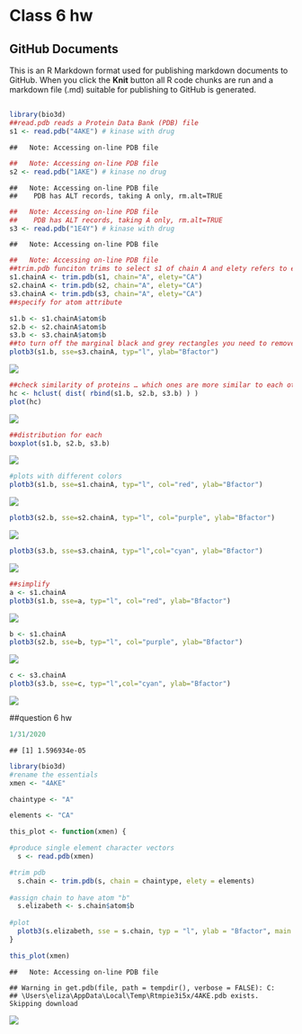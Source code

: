 Class 6 hw
================

## GitHub Documents

This is an R Markdown format used for publishing markdown documents to
GitHub. When you click the **Knit** button all R code chunks are run and
a markdown file (.md) suitable for publishing to GitHub is generated.

## 

``` r
library(bio3d)
##read.pdb reads a Protein Data Bank (PDB) file
s1 <- read.pdb("4AKE") # kinase with drug
```

    ##   Note: Accessing on-line PDB file

``` r
##   Note: Accessing on-line PDB file
s2 <- read.pdb("1AKE") # kinase no drug
```

    ##   Note: Accessing on-line PDB file
    ##    PDB has ALT records, taking A only, rm.alt=TRUE

``` r
##   Note: Accessing on-line PDB file
##    PDB has ALT records, taking A only, rm.alt=TRUE
s3 <- read.pdb("1E4Y") # kinase with drug
```

    ##   Note: Accessing on-line PDB file

``` r
##   Note: Accessing on-line PDB file
##trim.pdb funciton trims to select s1 of chain A and elety refers to elements (maybe)
s1.chainA <- trim.pdb(s1, chain="A", elety="CA")
s2.chainA <- trim.pdb(s2, chain="A", elety="CA")
s3.chainA <- trim.pdb(s3, chain="A", elety="CA")
##specify for atom attribute
```

``` r
s1.b <- s1.chainA$atom$b
s2.b <- s2.chainA$atom$b
s3.b <- s3.chainA$atom$b
##to turn off the marginal black and grey rectangles you need to remove sum of squared errors (sse)
plotb3(s1.b, sse=s3.chainA, typ="l", ylab="Bfactor")
```

![](Class-6-hw_files/figure-gfm/unnamed-chunk-2-1.png)<!-- -->

``` r
##check similarity of proteins … which ones are more similar to each other
hc <- hclust( dist( rbind(s1.b, s2.b, s3.b) ) )
plot(hc)
```

![](Class-6-hw_files/figure-gfm/unnamed-chunk-3-1.png)<!-- -->

``` r
##distribution for each
boxplot(s1.b, s2.b, s3.b)
```

![](Class-6-hw_files/figure-gfm/unnamed-chunk-4-1.png)<!-- -->

``` r
#plots with different colors
plotb3(s1.b, sse=s1.chainA, typ="l", col="red", ylab="Bfactor")
```

![](Class-6-hw_files/figure-gfm/unnamed-chunk-5-1.png)<!-- -->

``` r
plotb3(s2.b, sse=s2.chainA, typ="l", col="purple", ylab="Bfactor")
```

![](Class-6-hw_files/figure-gfm/unnamed-chunk-6-1.png)<!-- -->

``` r
plotb3(s3.b, sse=s3.chainA, typ="l",col="cyan", ylab="Bfactor")
```

![](Class-6-hw_files/figure-gfm/unnamed-chunk-7-1.png)<!-- -->

``` r
##simplify
a <- s1.chainA
plotb3(s1.b, sse=a, typ="l", col="red", ylab="Bfactor")
```

![](Class-6-hw_files/figure-gfm/unnamed-chunk-8-1.png)<!-- -->

``` r
b <- s1.chainA
plotb3(s2.b, sse=b, typ="l", col="purple", ylab="Bfactor")
```

![](Class-6-hw_files/figure-gfm/unnamed-chunk-9-1.png)<!-- -->

``` r
c <- s3.chainA
plotb3(s3.b, sse=c, typ="l",col="cyan", ylab="Bfactor")
```

![](Class-6-hw_files/figure-gfm/unnamed-chunk-10-1.png)<!-- -->

\#\#question 6 hw

``` r
1/31/2020
```

    ## [1] 1.596934e-05

``` r
library(bio3d)
#rename the essentials
xmen <- "4AKE"

chaintype <- "A"

elements <- "CA"

this_plot <- function(xmen) {

#produce single element character vectors
  s <- read.pdb(xmen)

#trim pdb 
  s.chain <- trim.pdb(s, chain = chaintype, elety = elements)
  
#assign chain to have atom "b"
  s.elizabeth <- s.chain$atom$b
  
#plot
  plotb3(s.elizabeth, sse = s.chain, typ = "l", ylab = "Bfactor", main = (xmen))
}

this_plot(xmen)
```

    ##   Note: Accessing on-line PDB file

    ## Warning in get.pdb(file, path = tempdir(), verbose = FALSE): C:
    ## \Users\eliza\AppData\Local\Temp\Rtmpie3i5x/4AKE.pdb exists. Skipping download

![](Class-6-hw_files/figure-gfm/unnamed-chunk-11-1.png)<!-- -->
